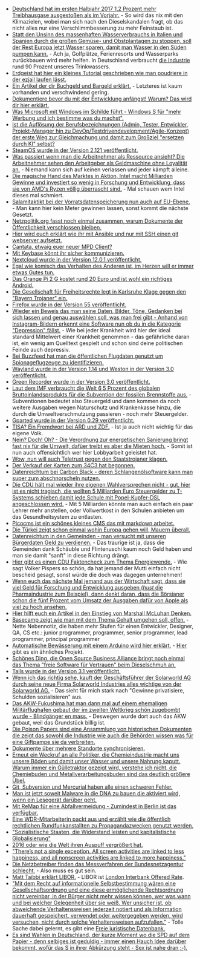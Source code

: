 * [Deutschland hat im ersten Halbjahr 2017 1,2 Prozent mehr Treibhausgase ausgestoßen als im Vorjahr.](http://www.sonnenseite.com/de/umwelt/emissionen-steigen-um-5-millionen-tonnen.html) - So wird das nix mit den Klimazielen, wobei man sich nach den Dieselskandalen fragt, ob das nicht alles nur eine Verschlimmbesserung zu mehr Feinstaub ist.
* [Statt den Unsinn des massenhaften Wasserverbrauchs in Italien und Spanien durch die großen Gemüse- und Obstplantagen zu stoppen, soll der Rest Europa jetzt Wasser sparen, damit man Wasser in den Süden pumpen kann.](https://www.heise.de/tp/features/Kann-EU-weites-Wassersparen-den-Wassermangel-in-Spanien-und-Italien-mindern-3793293.html) - Ach ja, Golfplätze, Ferienresorts und Wasserparks zurückbauen wird mehr helfen. In Deutschland verbraucht [die Industrie](https://www.heise.de/forum/Telepolis/Kommentare/Kann-EU-weites-Wassersparen-den-Wassermangel-in-Spanien-und-Italien-mindern/Trinkwasser-sparen-in-Deutschland-heisst/posting-30829468/show/) rund 90 Prozent unseres Trinkwassers.
* [Erdgeist hat hier ein kleines Tutorial geschrieben wie man poudriere in der ezjail laufen lässt.](http://erdgeist.org/posts/2017/poudriere-in-ezjail.html)
* [Ein Artikel der dir Buchgeld und Bargeld erklärt.](http://npr.news.eulu.info/2017/08/07/eu-bankrun-das-geld-gehoert-dir-aber-ich-geb-es-dir-nicht/?pk_campaign=feed&pk_kwd=eu-bankrun-das-geld-gehoert-dir-aber-ich-geb-es-dir-nicht) - Letzteres ist kaum vorhanden und verschwindend gering.
* [Dokumentiere bevor du mit der Entwicklung anfängst! Warum? Das wird dir hier erklärt.](https://opensource.com/article/17/8/doc-driven-development)
* [Was Microsoft mit Windows im Schilde führt - Windows S für "mehr Werbung und ich bestimme was du machst".](https://www.golem.de/news/windows-10-s-im-test-das-s-steht-fuer-schlechtes-marketing-1708-129318.html)
* [Ist die Auflösung der Berufsbezeichnungen (Admin, Tester, Entwickler, Projekt-Manager hin zu DevOp/Testdrivendevelopment/Agile-Konzept) der erste Weg zur Gleichmachung und damit zum Großziel "ersetzen durch KI" selbst?](https://blog.fefe.de/?ts=a776d859)
* [SteamOS wurde in der Version 2.121 veröffentlicht.](https://www.pro-linux.de/news/1/25019/steamos-2121-stabil-ver%C3%B6ffentlicht.html)
* [Was passiert wenn man die Arbeitnehmer als Ressource ansieht? Die Arbeitnehmer sehen den Arbeitgeber als Geldmaschine ohne Loyalität an.](https://blog.fefe.de/?ts=a77687ae) - Niemand kann sich auf keinen verlassen und jeder kämpft alleine.
* [Die magische Hand des Marktes in Aktion, Intel macht Milliarden Gewinne und investiert so wenig in Forschung und Entwicklung, dass sie von AMD's Ryzen völlig überrascht sind.](https://www.golem.de/news/skylake-x-core-i9-7980xe-laeuft-nur-mit-4-4-ghz-1708-129353.html) - Mal schauen wem Intel dieses mal schmiert.
* [Salamitaktikt bei der Vorratsdatenspeicherung nun auch auf EU-Ebene.](https://www.heise.de/newsticker/meldung/EU-Rat-will-alle-Optionen-fuer-neue-Vorratsdatenspeicherung-ausloten-3794945.html) - Man kann hier kein Meter gewinnen lassen, sonst kommt die nächste Gesetzt.
* [Netzpolitik.org fasst noch einmal zusammen, warum Dokumente der Öffentlichkeit verschlossen bleiben.](https://netzpolitik.org/2017/das-bundesarchiv-und-die-informationsfreiheit-warum-dokumente-der-oeffentlichkeit-verschlossen-bleiben/)
* [Hier wird euch erklärt wie ihr mit Ansible und nur mit SSH einen git webserver aufsetzt.](https://opensource.com/article/17/8/ansible-environment-management)
* [Cantata, etwaig euer neuer MPD Client?](https://opensource.com/article/17/8/cantata-music-linux)
* [Mit Keybase könnt ihr sicher kommunizieren.](https://keybase.io/)
* [Nextcloud wurde in der Version 12.0.1 veröffentlicht.](https://nextcloud.com/blog/nextcloud-12.0.1-is-here/)
* [Egal wie komisch das Verhalten des Anderen ist, im Herzen will er immer etwas Gutes tun.](https://blog.fefe.de/?ts=a7775b08)
* [Das Orange Pi 2 G kostet rund 20 Euro und ist wohl ein richtiges Android.](https://www.golem.de/news/orange-pi-2g-iot-ausprobiert-wir-bauen-uns-ein-20-euro-smartphone-1708-129200.html)
* [Die Gesellschaft für Freiheitsrechte legt in Karlsruhe Klage gegen den "Bayern Trojaner" ein.](https://www.heise.de/newsticker/meldung/Verfassungsbeschwerde-gegen-Bayerntrojaner-und-ausgeweitete-Vorratsdatenspeicherung-3795880.html)
* [Firefox wurde in der Version 55 veröffentlicht.](https://www.pro-linux.de/news/1/25026/firefox-55-freigegeben.html)
* [Wieder ein Beweis das man seine Daten, Bilder, Töne, Gedanken bei sich lassen und genau auswählen soll, was man frei gibt - Anhand von Instagram-Bildern erkennt eine Software nun ob du in die Kategorie "Depression" fällst.](https://blog.fefe.de/?ts=a774f4fb) - Wie bei jeder Krankheit wird hier der ideal standard Mittelwert einer Krankheit genommen - das gefährliche daran ist, ein wenig am Quelltext gespielt und schon sind deine politischen Feinde auch depressiv.
* [Bei Buzzfeed hat man die öffentlichen Flugdaten genutzt um Spionageflugzeuge zu identifizieren.](https://blog.fefe.de/?ts=a774d01d)
* [Wayland wurde in der Version 1.14 und Weston in der Version 3.0 veröffentlicht.](https://www.pro-linux.de/news/1/25029/wayland-114-und-weston-30-freigegeben.html)
* [Green Recorder wurde in der Version 3.0 veröffentlicht.](https://www.pro-linux.de/news/1/25028/green-recorder-30-freigegeben.html)
* [Laut dem IMF verbraucht die Welt 6,5 Prozent des globalen Bruttoinlandsprodukts für die Subvention der fossilen Brennstoffe aus.](http://www.sonnenseite.com/de/wirtschaft/imf-65-prozent-des-globalen-bruttoinlandprodukts-fuer-subventionen-fossiler-brennstoffe.html) - Subventionen bedeutet also Steuergeld und dann kommen da noch weitere Ausgaben wegen Naturschutz und Krankenkasse hinzu, die durch die Umweltverschmutzung passieren - noch mehr Steuergelder.
* [Gparted wurde in der Version 0.29 veröffentlicht.](http://www.phoronix.com/scan.php?page=news_item&px=GParted-0.29-Released)
* [TISA? Ein Fremdwort bei ARD und ZDF.](https://propagandaschau.wordpress.com/2017/08/09/tisa-fuer-ard-und-zdf-ein-fremdwort/) - Ist ja auch nicht wichtig für das eigene Volk.
* [Nein? Doch! Oh? - Die Verordnung zur energetischen Sanierung bringt fast nix für die Umwelt, dafüer treibt es aber die Mieten hoch.](http://www.berliner-zeitung.de/berlin/mietwohnungen-energetische-modernisierungen-sind-teuer---aber-wenig-effektiv-28137562) - Somit ist nun auch offensichtlich wer hier Lobbyarbeit geleistet hat.
* [Wow, nun will auch Teletrust gegen den Staatstrojaner klagen.](https://www.golem.de/news/teletrust-it-sicherheitsverband-will-gegen-staatstrojaner-klagen-1708-129395.html)
* [Der Verkauf der Karten zum 34C3 hat begonnen.](https://tickets.events.ccc.de/34c3/intro/)
* [Datenreichtum bei Carbon Black - deren Schlangenölsoftware kann man super zum abschnorscheln nutzen.](https://www.directdefense.com/harvesting-cb-response-data-leaks-fun-profit/)
* [Die CDU hält mal wieder ihre eigenen Wahlversprechen nicht - gut, hier ist es nicht tragisch, die wollten 5 Milliarden Euro Steuergelder zu T-Systems schieben damit jede Schule mit Popel-Kupfer-DSL angeschlossen wird.](https://www.golem.de/news/digitalpaktd-kein-milliardenpaket-fuer-die-digitalisierung-an-schulen-1708-129400.html) - Mit 5 Milliarden könnte man auch einfach ein paar Lehrer mehr anstellen, oder Vollwertkost in den Schulen anbieten um das Gesundheitsystem zu entlasten.
* [Picocms ist ein schönes kleines CMS das mit markdown arbeitet.](http://picocms.org/)
* [Die Türkei zeigt schon einmal wohin Europa gehen will, Mauern überall.](https://www.heise.de/tp/features/Die-Tuerkei-mauert-sich-weiter-ein-3796772.html)
* [Datenreichtum in den Gemeinden - man versucht mit unseren Bürgerdaten Geld zu verdienen.](https://www.heise.de/newsticker/meldung/Gemeindebund-warnt-vor-Digitalkapitalismus-3796794.html) - Das traurige ist ja, dass die Gemeinden dank Schäuble und Flintenuschi kaum noch Geld haben und man sie damit "sanft" in diese Richtung drängt.
* [Hier gibt es einen CDU Faktencheck zum Thema Energiewende.](http://www.sfv.de/artikel/cdu-propaganda_im_faktencheck.htm) - Wie sagt Volker Pispers so schön, da hat jemand der Mutti einfach nicht bescheid gesagt, sonst würde die doch was dagegen unternehmen!
* [Wenn euch das nächste Mal jemand aus der Wirtschaft sagt, dass sie viel Geld für Forschung und Entwicklung ausgeben (*hust* die Pharmaindustrie zum Beispiel), dann denkt daran, dass die Börsianer schon die fünf Prozent vom Umsatz der Ausgaben dafür von Apple als viel zu hoch ansehen.](https://www.heise.de/mac-and-i/meldung/Wie-zu-iPhone-Zeiten-Apple-steigert-Forschungsbudget-erheblich-3796755.html)
* [Hier hilft euch ein Artikel in den Einstieg von Marshall McLuhan Denken.](http://www.neopresse.com/medien/es-ist-unsere-revolution/)
* [Basecamp zeigt wie man mit dem Thema Gehalt umgehen soll, offen.](https://opensource.com/open-organization/17/8/basecamp-transparent-pay) - Nette Nebennotiz, die haben mehr Stufen für einen Entwickler, Designer, QA, CS etc.: junior programmer, programmer, senior programmer, lead programmer, principal programmer
* [Automatische Bewässerung mit einem Arduino wird hier erklärt.](https://opensource.com/article/17/3/arduino-garden-projects) - [Hier](https://learn.adafruit.com/wireless-gardening-arduino-cc3000-wifi-modules) gibt es ein ähnliches Projekt.
* [Schönes Ding, die Open Source Business Alliance bringt noch einmal das Thema "freie Software für Vertrauen" beim Dieselschmuh an.](https://www.pro-linux.de/news/1/25034/osb-alliance-schl%C3%A4gt-offene-software-f%C3%BCr-diesel-updates-vor.html)
* [Tails wurde in der Version 3.1 veröffentlicht.](https://www.pro-linux.de/news/1/25032/tails-31-aktualisiert-kernel-und-tor-browser.html)
* [Wenn ich das richtig sehe, kauft der Geschäftsführer der Solarworld AG durch seine neue Firma Solarworld Industries alles wichtige von der Solarworld AG.](http://www.sonnenseite.com/de/wirtschaft/solarworld-industries-will-teile-der-insolventen-solarworld-ag-uebernehmen.html) - Das sieht für mich stark nach "Gewinne privatisiere, Schulden sozialisieren" aus.
* [Das AKW-Fukushima hat man dann mal auf einem ehemaligen Militärflughafen gebaut der im zweiten Weltkrieg schön zugebombt wurde - Blindgänger en mass.](https://blog.fefe.de/?ts=a772a3fd) - Deswegen wurde dort auch das AKW gebaut, weil das Grundstück billig ist.
* [Die Poison Papers sind eine Ansammlung von historischen Dokumenten die zeigt das sowohl die Industrie wie auch die Behörden wissen was für eine Giftpampe sie da verbreiten.](https://www.heise.de/tp/features/Poison-Papers-Schatztruhe-voll-toxischer-Geheimnisse-3796738.html)
* [Dokumente über mehrere Standorte synchronisieren.](https://www.pro-linux.de/artikel/2/1895/papierloses-b%C3%BCro-dokumente-%C3%BCber-mehrere-standorte-synchronisieren.html)
* [Erneut ein Weckruf an alle Politiker, die Chemieindustrie macht uns unsere Böden und damit unser Wasser und unsere Nahrung kaputt. Warum immer ein Gülletraktor gezeigt wird, verstehe ich nicht, die Chemiebuden und Metallverarbeitungsbuden sind das deutlich größere Übel.](http://www.sonnenseite.com/de/umwelt/wasser-schuetzen-kosten-sparen.html)
* [Git, Subversion und Mercurial haben alle einen schweren Fehler.](https://blog.fefe.de/?ts=a77203c6)
* [Man ist jetzt soweit Malware in die DNA zu bauen die aktiviert wird, wenn ein Lesegerät darüber geht.](https://www.wired.com/story/malware-dna-hack/)
* [Mit ReMap für eine Abfallvermeidung - Zumindest in Berlin ist das verfügbar.](http://www.sonnenseite.com/de/umwelt/abfallvermeidung-leicht-gemacht.html)
* [Eine WDR-Mitarbeiterin packt aus und erzählt wie die öffentlich rechtlichen Rundfunkanstallten zu Propagandazwecken genutzt werden.](https://propagandaschau.wordpress.com/2017/08/11/wdr-whistleblowerin-erklaert-die-mechanismen-hinter-der-propaganda-der-ard/)
* ["Sozialistische Staaten, die Widerstand leisten und kapitalistische Globalisierung"](http://npr.news.eulu.info/2017/08/11/sozialistische-staaten-die-widerstand-leisten-und-kapitalistische-globalisierung/?pk_campaign=feed&pk_kwd=sozialistische-staaten-die-widerstand-leisten-und-kapitalistische-globalisierung)
* [2016 oder wie die Welt ihren Auspuff vergrößert hat.](https://www.heise.de/newsticker/meldung/Im-Jahr-2016-brachen-etliche-Klimarekorde-3797940.html)
* ["There’s not a single exception. All screen activities are linked to less happiness, and all nonscreen activities are linked to more happiness."](https://blog.fefe.de/?ts=a773687f)
* [Die Netzbetreiber finden das Messverfahren der Bundesnetzagentur schlecht.](https://www.heise.de/newsticker/meldung/Netzbetreiber-lehnen-geplante-neue-Breitbandmessung-als-voellig-ungeeignet-ab-3798415.html) - Also muss es gut sein.
* [Matt Taibbi erklärt LIBOR.](https://blog.fefe.de/?ts=a771cae4) - LIBOR ist [London Interbank Offered Rate](https://de.wikipedia.org/wiki/London_Interbank_Offered_Rate).
* ["Mit dem Recht auf informationelle Selbstbestimmung wären eine Gesellschaftsordnung und eine diese ermöglichende Rechtsordnung nicht vereinbar, in der Bürger nicht mehr wissen können, wer was wann und bei welcher Gelegenheit über sie weiß. Wer unsicher ist, ob abweichende Verhaltensweisen jederzeit notiert und als Information dauerhaft gespeichert, verwendet oder weitergegeben werden, wird versuchen, nicht durch solche Verhaltensweisen aufzufallen."](https://www.heise.de/newsticker/meldung/Missing-Link-Der-Erste-der-nichts-zu-verbergen-hatte-3798545.html) - Tolle Sache dabei gelernt, es gibt eine [Freie juristische Datenbank.](https://openjur.de/u/268440.html)
* [Es sind Wahlen in Deutschland, der kurze Moment wo die SPD auf dem Papier - denn selbiges ist geduldig - immer einen Hauch Idee darüber bekommt, wofür das S in ihrer Abkürzung steht - Sex ist nahe dran ;-).](https://www.maskenfall.de/?p=12036)
